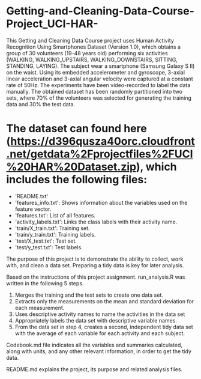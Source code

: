 # Getting-and-Cleaning-Data-Course-Project_UCI-HAR-

This Getting and Cleaning Data Course project uses Human Activity Recognition Using Smartphones Dataset (Version 1.0), which obtains a group of 30 volunteers (19-48 years old) performing six activities (WALKING, WALKING_UPSTAIRS, WALKING_DOWNSTAIRS, SITTING, STANDING, LAYING). The subject wear a smartphone (Samsung Galaxy S II) on the waist. Using its embedded accelerometer and gyroscope, 3-axial linear acceleration and 3-axial angular velocity were captured at a constant rate of 50Hz. The experiments have been video-recorded to label the data manually. The obtained dataset has been randomly partitioned into two sets, where 70% of the volunteers was selected for generating the training data and 30% the test data. 

The dataset can found here
(https://d396qusza40orc.cloudfront.net/getdata%2Fprojectfiles%2FUCI%20HAR%20Dataset.zip), which includes the following files:
=========================================
- 'README.txt'
- 'features_info.txt': Shows information about the variables used on the feature vector.
- 'features.txt': List of all features.
- 'activity_labels.txt': Links the class labels with their activity name.
- 'train/X_train.txt': Training set.
- 'train/y_train.txt': Training labels.
- 'test/X_test.txt': Test set.
- 'test/y_test.txt': Test labels.


The purpose of this project is to demonstrate the ability to collect, work with, and clean a data set.
Preparing a tidy data is key for later analysis.


Based on the instructions of this project assignment. run_analysis.R was written in the following 5 steps.
1.	Merges the training and the test sets to create one data set.
2.	Extracts only the measurements on the mean and standard deviation for each measurement. 
3.	Uses descriptive activity names to name the activities in the data set
4.	Appropriately labels the data set with descriptive variable names. 
5.	From the data set in step 4, creates a second, independent tidy data set with the average of each variable for each activity and each subject.


Codebook.md file indicates all the variables and summaries calculated, along with units, and any other relevant information, in order to get the tidy data.

README.md explains the project, its purpose and related analysis files.

